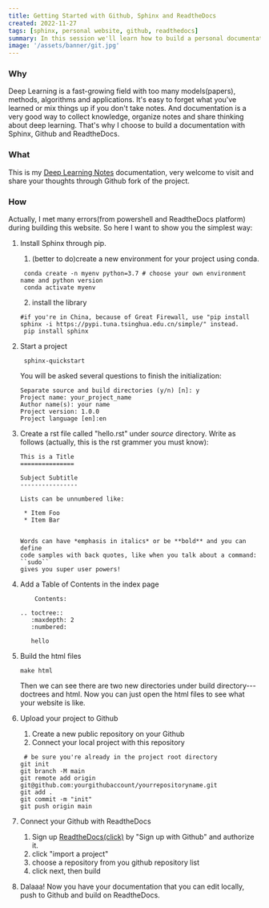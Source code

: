```yaml
---
title: Getting Started with Github, Sphinx and ReadtheDocs
created: 2022-11-27
tags: [sphinx, personal website, github, readthedocs]
summary: In this session we'll learn how to build a personal documentation project with Sphinx, Github and ReadtheDocs.
image: '/assets/banner/git.jpg'
---
```


### Why
Deep Learning is a fast-growing field with too many models(papers), methods, algorithms and applications. It's easy to forget what you've learned or mix things up if you don't take notes. And documentation is a very good way to collect knowledge, organize notes and share thinking about deep learning. That's why I choose to build a documentation with Sphinx, Github and ReadtheDocs.
### What
This is my [Deep Learning Notes](https://deep-learning-notes-fr.readthedocs.io/en/latest/index.html) documentation, very welcome to visit and share your thoughts through Github fork of the project.
### How
Actually, I met many errors(from powershell and ReadtheDocs platform) during building this website. So here I want to show you the simplest way:
1. Install Sphinx through pip.
   1. (better to do)create a new environment for your project using conda.
   ```shell
    conda create -n myenv python=3.7 # choose your own environment name and python version
    conda activate myenv
    ```
   2. install the library
   ```shell
   #if you're in China, because of Great Firewall, use "pip install sphinx -i https://pypi.tuna.tsinghua.edu.cn/simple/" instead.
    pip install sphinx 
   ```
2. Start a project
   ```shell
    sphinx-quickstart
    ```
   You will be asked several questions to finish the initialization:
    ```shell
   Separate source and build directories (y/n) [n]: y
   Project name: your_project_name
   Author name(s): your name
   Project version: 1.0.0
   Project language [en]:en
    ```
3. Create a rst file called "hello.rst" under *source* directory. Write as follows (actually, this is the rst grammer you must know):
      
    ```text
    This is a Title
    ===============
    
    Subject Subtitle
    ----------------
    
    Lists can be unnumbered like:
    
     * Item Foo
     * Item Bar
          

    Words can have *emphasis in italics* or be **bold** and you can define
    code samples with back quotes, like when you talk about a command: ``sudo``
    gives you super user powers!
    ```
   
4. Add a Table of Contents in the index page
   ```text
       Contents:

   .. toctree::
      :maxdepth: 2
      :numbered:
   
      hello
   ```
5. Build the html files
    ```shell
    make html
    ```
    Then we can see there are two new directories under build directory--- doctrees and html.
    Now you can just open the html files to see what your website is like.
6. Upload your project to Github
   1. Create a new public repository on your Github
   2. Connect your local project with this repository
   ```shell
    # be sure you're already in the project root directory
   git init
   git branch -M main
   git remote add origin git@github.com:yourgithubaccount/yourrepositoryname.git
   git add .
   git commit -m "init"
   git push origin main
    ```
7. Connect your Github with ReadtheDocs
   1. Sign up [ReadtheDocs(click)](https://readthedocs.org/) by "Sign up with Github" and authorize it.
   2. click "import a project"
   3. choose a repository from you github repository list
   4. click next, then build
8. Dalaaa! Now you have your documentation that you can edit locally, push to Github and build on ReadtheDocs.






 
